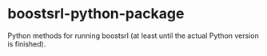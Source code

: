 # boostsrl-python-package
Python methods for running boostsrl (at least until the actual Python version is finished).
